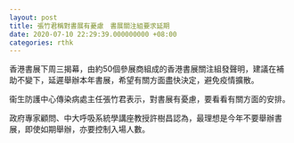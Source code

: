 ```yaml
---
layout: post
title: 張竹君稱對書展有憂慮　書展關注組要求延期
date: 2020-07-10 22:29:39.000000000 +08:00
categories: rthk
---
```


香港書展下周三揭幕，由約50個參展商組成的香港書展關注組發聲明，建議在補助不變下，延遲舉辦本年書展，希望有關方面盡快決定，避免疫情擴散。

衞生防護中心傳染病處主任張竹君表示，對書展有憂慮，要看看有關方面的安排。

政府專家顧問、中大呼吸系統學講座教授許樹昌認為，最理想是今年不要舉辦書展，即使如期舉辦，亦要控制入場人數。
